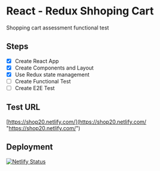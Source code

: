 # React - Redux Shhoping Cart
Shopping cart assessment functional test

## Steps

- [x] Create React App
- [x] Create Components and Layout
- [x] Use Redux state management
- [ ] Create Functional Test
- [ ] Create E2E Test

## Test URL
[https://shop20.netlify.com/](https://shop20.netlify.com/ "https://shop20.netlify.com/")

## Deployment
[![Netlify Status](https://api.netlify.com/api/v1/badges/29bf328a-fffd-422a-b1db-5e6a9d683e8a/deploy-status)](https://app.netlify.com/sites/shop20/deploys)